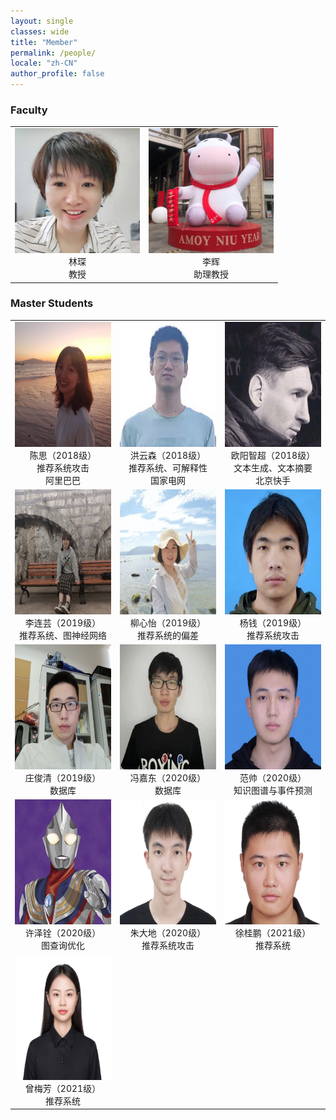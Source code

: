 ```yaml
---
layout: single
classes: wide
title: "Member"
permalink: /people/
locale: "zh-CN"
author_profile: false
---
```


<table>
    <h3>
        Faculty
    </h3>
    <tr>
        <td><center><img src="/image/linchen.jpg" width = "200" height = "200"><br>林琛<br>教授</center></td>
        <td><center><img src="/image/lihui.jpg" width = "200" height = "200"><br>李辉<br>助理教授</center></td>
    </tr>
</table>
<table>
    <h3>
        Master Students
    </h3>
    <tr>
        <td width="250"><center><img src="/image/chensi.jpg" width = "200" height = "200"><br>陈思（2018级）<br>推荐系统攻击<br>阿里巴巴</center></td>
        <td width="250"><center><img src="/image/hongyunsen.jpg" width = "200" height = "200"><br>洪云森（2018级）<br>推荐系统、可解释性<br>国家电网</center></td>
        <td width="250"><center><img src="/image/ouyangzhichao.jpg" width = "200" height = "200"><br>欧阳智超（2018级）<br>文本生成、文本摘要<br>北京快手</center></td>
    </tr>
    <tr>
        <td><center><img src="/image/lilianyun.jpg" width = "200" height = "200"><br>李连芸（2019级）<br>推荐系统、图神经网络</center></td>
        <td><center><img src="/image/liuxinyi.jpg" width = "200" height = "200"><br>柳心怡（2019级）<br>推荐系统的偏差</center></td>
        <td><center><img src="/image/yangqian.jpg" width = "200" height = "200"><br>杨钱（2019级）<br>推荐系统攻击</center></td>
    </tr>
    <tr>
        <td><center><img src="/image/zhuangjunqing.jpg" width = "200" height = "200"><br>庄俊清（2019级）<br>数据库</center></td>
        <td><center><img src="/image/fengjiadong.jpg" width = "200" height = "200"><br>冯嘉东（2020级）<br>数据库</center></td>
        <td><center><img src="/image/fanshuai.jpg" width = "200" height = "200"><br>范帅（2020级）<br>知识图谱与事件预测</center></td>  
    </tr>
    <tr>
        <td><center><img src="/image/xuzequan.jpg" width = "200" height = "200"><br>许泽铨（2020级）<br>图查询优化</center></td>
        <td><center><img src="/image/zhudadi.jpg" width = "200" height = "200"><br>朱大地（2020级）<br>推荐系统攻击</center></td>
        <td><center><img src="/image/xuguipeng.jpg" width = "200" height = "200"><br>徐桂鹏（2021级）<br>推荐系统</center></td>
    </tr>
    <tr>
        <td><center><img src="/image/zengmeifang.jpg" width = "200" height = "200"><br>曾梅芳（2021级）<br>推荐系统</center></td>
    </tr>
</table>

